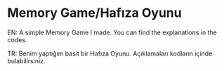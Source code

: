 # Memory Game/Hafıza Oyunu

EN: A simple Memory Game I made. You can find the explanations in the codes.

TR: Benim yaptığım basit bir Hafıza Oyunu. Açıklamaları kodların içinde bulabilirsiniz.
